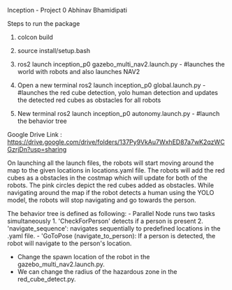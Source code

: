 Inception - Project 0
Abhinav Bhamidipati 


Steps to run the package

1. colcon build
2. source install/setup.bash

3. ros2 launch inception_p0 gazebo_multi_nav2.launch.py  - #launches the world with robots and also launches NAV2 

4. Open a new terminal 
    ros2 launch inception_p0 global.launch.py - #launches the red cube detection, yolo human detection and updates the detected red cubes as obstacles for all robots

5. New terminal
    ros2 launch inception_p0 autonomy.launch.py - #launch the behavior tree
    
    

Google Drive Link : https://drive.google.com/drive/folders/137Py9VkAu7WxhED87a7wK2qzWCGzrjDn?usp=sharing 

	
	
On launching all the launch files, the robots will start moving around the map to the given locations in locations.yaml file. The robots will add the red cubes as a obstacles in the costmap which will update for both of the robots. The pink circles depict the red cubes added as obstacles. While navigating around the map if the robot detects a human using the YOLO model, the robots will stop navigating and go towards the person. 


The behavior tree is defined as following:
	- Parallel Node runs two tasks simultaneously
		1. 'CheckForPerson' detects if a person is present 
		2. 'navigate_sequence': navigates sequentially to predefined locations in the .yaml file.
	- 'GoToPose (navigate_to_person): If a person is detected, the robot will navigate to the person's location.
	
	

- Change the spawn location of the robot in the gazebo_multi_nav2.launch.py. 
- We can change the radius of the hazardous zone in the red_cube_detect.py.
 





